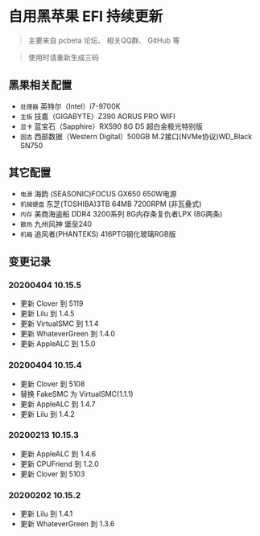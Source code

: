 
# 自用黑苹果 EFI 持续更新

> 主要来自 pcbeta 论坛、 相关QQ群、 GitHub 等

> 使用时请重新生成三码

## 黑果相关配置

- `处理器` 英特尔（Intel）i7-9700K
- `主板` 技嘉（GIGABYTE）Z390 AORUS PRO WIFI
- `显卡` 蓝宝石（Sapphire）RX590 8G D5 超白金极光特别版
- `固态` 西部数据（Western Digital）500GB M.2接口(NVMe协议)WD_Black SN750

## 其它配置

- `电源` 海韵 (SEASONIC)FOCUS GX650 650W电源
- `机械硬盘` 东芝(TOSHIBA)3TB 64MB 7200RPM (非瓦叠式)
- `内存` 美商海盗船 DDR4 3200系列 8G内存条复仇者LPX (8G两条)
- `散热` 九州风神 堡垒240
- `机箱` 追风者(PHANTEKS) 416PTG钢化玻璃RGB版

## 变更记录

### 20200404 10.15.5

- 更新 Clover 到 5119
- 更新 Lilu 到 1.4.5
- 更新 VirtualSMC 到 1.1.4
- 更新 WhateverGreen 到 1.4.0
- 更新 AppleALC 到 1.5.0

### 20200404 10.15.4

- 更新 Clover 到 5108
- 替换 FakeSMC 为 VirtualSMC(1.1.1)
- 更新 AppleALC 到 1.4.7
- 更新 Lilu 到 1.4.2

### 20200213 10.15.3

- 更新 AppleALC 到 1.4.6
- 更新 CPUFriend 到 1.2.0
- 更新 Clover 到 5103

### 20200202 10.15.2

- 更新 Lilu 到 1.4.1
- 更新 WhateverGreen 到 1.3.6

